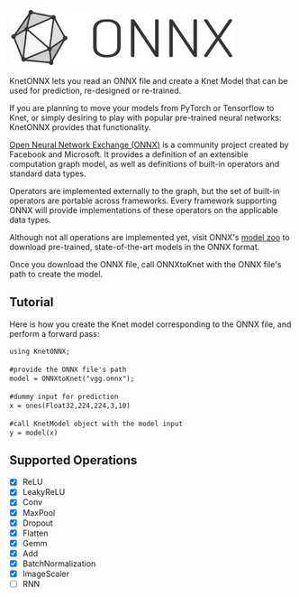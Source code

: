 <img src="https://github.com/onnx/onnx/blob/master/docs/ONNX_logo_main.png?raw=true" width="400">

KnetONNX lets you read an ONNX file and create a Knet Model that can be used for prediction, re-designed or re-trained.

If you are planning to move your models from PyTorch or Tensorflow to Knet, or simply desiring to play with popular pre-trained neural networks: KnetONNX provides that functionality. 

[Open Neural Network Exchange (ONNX)](https://onnx.ai/)
 is a community project created by Facebook and Microsoft. It provides a definition of an extensible computation graph model, as well as definitions of built-in operators and standard data types.
 
Operators are implemented externally to the graph, but the set of built-in operators are portable across frameworks. Every framework supporting ONNX will provide implementations of these operators on the applicable data types.

Although not all operations are implemented yet, visit ONNX's [model zoo](https://github.com/onnx/models) to download pre-trained, state-of-the-art models in the ONNX format.

Once you download the ONNX file, call ONNXtoKnet with the ONNX file's path to create the model.

## Tutorial

Here is how you create the Knet model corresponding to the ONNX file, and perform a forward pass:

```
using KnetONNX;

#provide the ONNX file's path
model = ONNXtoKnet("vgg.onnx");

#dummy input for prediction
x = ones(Float32,224,224,3,10)

#call KnetModel object with the model input
y = model(x)
```
## Supported Operations
- [x] ReLU
- [x] LeakyReLU
- [x] Conv
- [x] MaxPool
- [x] Dropout
- [x] Flatten
- [x] Gemm
- [x] Add
- [x] BatchNormalization
- [x] ImageScaler
- [ ] RNN 
